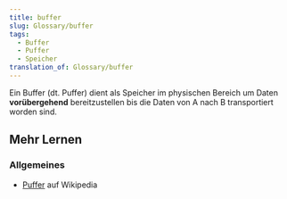 ```yaml
---
title: buffer
slug: Glossary/buffer
tags:
  - Buffer
  - Puffer
  - Speicher
translation_of: Glossary/buffer
---
```

Ein Buffer (dt. Puffer) dient als Speicher im physischen Bereich um Daten **vorübergehend** bereitzustellen bis die Daten von A nach B transportiert worden sind.

## Mehr Lernen

### Allgemeines

- [Puffer](<https://de.wikipedia.org/wiki/Puffer_(Informatik)>) auf Wikipedia
